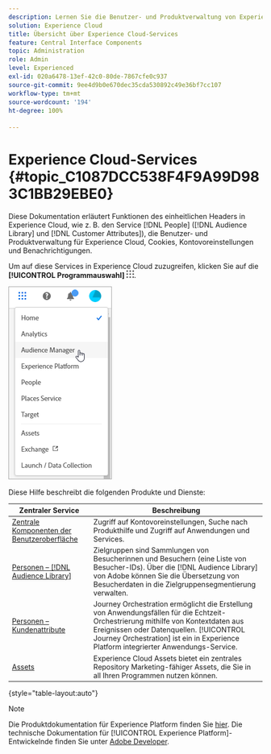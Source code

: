 ```yaml
---
description: Lernen Sie die Benutzer- und Produktverwaltung von Experience Cloud, Personen (Zielgruppen und Kundenattribute), Journey Orchestration, Angebote, Orte, Experience Platform und Mobile Services kennen.
solution: Experience Cloud
title: Übersicht über Experience Cloud-Services
feature: Central Interface Components
topic: Administration
role: Admin
level: Experienced
exl-id: 020a6478-13ef-42c0-80de-7867cfe0c937
source-git-commit: 9ee4d9b0e670dec35cda530892c49e36bf7cc107
workflow-type: tm+mt
source-wordcount: '194'
ht-degree: 100%

---
```


# Experience Cloud-Services {#topic_C1087DCC538F4F9A99D983C1BB29EBE0}

Diese Dokumentation erläutert Funktionen des einheitlichen Headers in Experience Cloud, wie z. B. den Service [!DNL People] ([!DNL Audience Library] und [!DNL Customer Attributes]), die Benutzer- und Produktverwaltung für Experience Cloud, Cookies, Kontovoreinstellungen und Benachrichtigungen.

Um auf diese Services in Experience Cloud zuzugreifen, klicken Sie auf die **[!UICONTROL Programmauswahl]**
![Services-Auswahl](../assets/menu-icon.png).

![Experience Cloud Services](../assets/platform-core-services.png)

Diese Hilfe beschreibt die folgenden Produkte und Dienste:

| Zentraler Service | Beschreibung |
|--- |--- |
| [Zentrale Komponenten der Benutzeroberfläche](../experience-cloud.md) | Zugriff auf Kontovoreinstellungen, Suche nach Produkthilfe und Zugriff auf Anwendungen und Services. |
| [Personen –  [!DNL Audience Library]](audiences/overview.md) | Zielgruppen sind Sammlungen von Besucherinnen und Besuchern (eine Liste von Besucher-IDs). Über die [!DNL Audience Library] von Adobe können Sie die Übersetzung von Besucherdaten in die Zielgruppensegmentierung verwalten.   |
| [Personen – Kundenattribute](customer-attributes/attributes.md) | Journey Orchestration ermöglicht die Erstellung von Anwendungsfällen für die Echtzeit-Orchestrierung mithilfe von Kontextdaten aus Ereignissen oder Datenquellen. [!UICONTROL Journey Orchestration] ist ein in Experience Platform integrierter Anwendungs-Service. |
| [Assets](assets/experience-cloud-assets.md) | Experience Cloud Assets bietet ein zentrales Repository Marketing-fähiger Assets, die Sie in all Ihren Programmen nutzen können. |

{style="table-layout:auto"}

>[!NOTE]
>
>Die Produktdokumentation für Experience Platform finden Sie [hier](https://experienceleague.adobe.com/docs/experience-platform/landing/home.html?lang=de). Die technische Dokumentation für [!UICONTROL Experience Platform]-Entwickelnde finden Sie unter [Adobe Developer](https://developer.adobe.com/apis).
